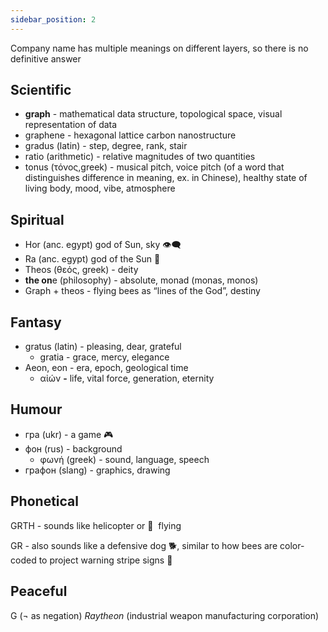 ```yaml
---
sidebar_position: 2
---
```



Company name has multiple meanings on different layers, so there is no definitive answer

## Scientific

- **graph** - mathematical data structure, topological space, visual representation of data
- graphene - hexagonal lattice carbon nanostructure
- gradus (latin) - step, degree, rank, stair
- ratio (arithmetic) - relative magnitudes of two quantities
- tonus (τόνος,greek) - musical pitch, voice pitch (of a word that distinguishes difference in meaning, ex. in Chinese), healthy state of living body, mood, vibe, atmosphere

## Spiritual

- Hor (anc. egypt) god of Sun, sky 👁️‍🗨️
- Ra (anc. egypt) god of the Sun 🔆
- Theos (θεός, greek) - deity
- **the on**e (philosophy) - absolute, monad (monas, monos)
- Graph + theos - flying bees as “lines of the God”, destiny

## Fantasy

- gratus (latin) - pleasing, dear, grateful
    - gratia - grace, mercy, elegance
- Aeon, eon - era, epoch, geological time
    - αἰών **-** life, vital force, generation, eternity

## Humour

- гра (ukr) - a game 🎮
- фон (rus) - background
    - φωνή (greek) - sound, language, speech
- графон (slang) - graphics, drawing

## Phonetical

GRTH - sounds like helicopter or 🐝  flying

GR - also sounds like a defensive dog 🐕, similar to how bees are color-coded to project warning stripe signs 🚧

## Peaceful

G (¬ as negation) _Raytheon_ (industrial weapon manufacturing corporation)